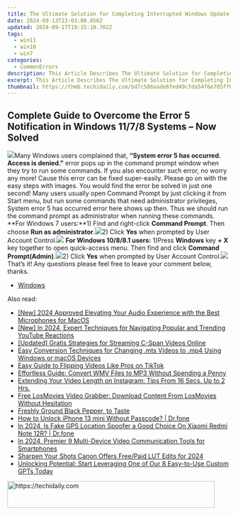 ```yaml
---
title: The Ultimate Solution for Completing Interrupted Windows Update Cycles
date: 2024-09-13T23:03:00.856Z
updated: 2024-09-17T19:15:10.702Z
tags:
  - win11
  - win10
  - win7
categories:
  - CommonErrors
description: This Article Describes The Ultimate Solution for Completing Interrupted Windows Update Cycles
excerpt: This Article Describes The Ultimate Solution for Completing Interrupted Windows Update Cycles
thumbnail: https://thmb.techidaily.com/bd7c586aade6fed49cfda54f6e705ff08c3876c36db98184cb0c5aec1615decc.jpg
---
```


## Complete Guide to Overcome the Error 5 Notification in Windows 11/7/8 Systems – Now Solved

![](https://images.drivereasy.com/wp-content/uploads/2017/05/1-21.jpg)Many Windows users complained that,   **“System error 5 has occurred. Access is denied.”** error pops up in the command prompt window when they try to run some commands. If you also encounter such error, no worry any more! Cause this error can be fixed super-easily. Please go on with the easy steps with images. You would find the error be solved in just one second! Many users usually open Command Prompt by just clicking it from Start menu, but run some commands that need  administrator privileges, System error 5 has occurred error here shows up then. Thus we should run the command prompt as administrator when running these commands. **For Windows 7 users:**1) Find and right-click **Command Prompt**. Then choose **Run as administrator**.![](https://images.drivereasy.com/wp-content/uploads/2017/05/2-23.jpg)2) Click **Yes** when prompted by User Account Control.![](https://images.drivereasy.com/wp-content/uploads/2017/05/5-18.jpg) **For Windows 10/8/8.1 users:** 1)Press **Windows** key **\+** **X** key together to open quick-access menu. Then find and click **Command Prompt(Admin)**.![](https://images.drivereasy.com/wp-content/uploads/2017/05/3-22.jpg)2) Click **Yes** when prompted by User Account Control.![](https://images.drivereasy.com/wp-content/uploads/2017/05/4-26.jpg)That’s it! Any questions please feel free to leave your comment below, thanks.

* [Windows](https://tools.techidaily.com/drivereasy/download/)

<ins class="adsbygoogle"
     style="display:block"
     data-ad-format="autorelaxed"
     data-ad-client="ca-pub-7571918770474297"
     data-ad-slot="1223367746"></ins>

<ins class="adsbygoogle"
     style="display:block"
     data-ad-client="ca-pub-7571918770474297"
     data-ad-slot="8358498916"
     data-ad-format="auto"
     data-full-width-responsive="true"></ins>

<span class="atpl-alsoreadstyle">Also read:</span>
<div><ul>
<li><a href="https://desktop-recording.techidaily.com/new-2024-approved-elevating-your-audio-experience-with-the-best-microphones-for-macos/"><u>[New] 2024 Approved Elevating Your Audio Experience with the Best Microphones for MacOS</u></a></li>
<li><a href="https://article-tips.techidaily.com/new-in-2024-expert-techniques-for-navigating-popular-and-trending-youtube-reactions/"><u>[New] In 2024, Expert Techniques for Navigating Popular and Trending YouTube Reactions</u></a></li>
<li><a href="https://some-knowledge.techidaily.com/updated-gratis-strategies-for-streaming-c-span-videos-online/"><u>[Updated] Gratis Strategies for Streaming C-Span Videos Online</u></a></li>
<li><a href="https://win-howtos.techidaily.com/easy-conversion-techniques-for-changing-mts-videos-to-mp4-using-windows-or-macos-devices/"><u>Easy Conversion Techniques for Changing .mts Videos to .mp4 Using Windows or macOS Devices</u></a></li>
<li><a href="https://win-howtos.techidaily.com/easy-guide-to-flipping-videos-like-pros-on-tiktok/"><u>Easy Guide to Flipping Videos Like Pros on TikTok</u></a></li>
<li><a href="https://win-howtos.techidaily.com/effortless-guide-convert-wmv-files-to-mp3-without-spending-a-penny/"><u>Effortless Guide: Convert WMV Files to MP3 Without Spending a Penny</u></a></li>
<li><a href="https://win-howtos.techidaily.com/extending-your-video-length-on-instagram-tips-from-16-secs-up-to-2-hrs/"><u>Extending Your Video Length on Instagram: Tips From 16 Secs. Up to 2 Hrs.</u></a></li>
<li><a href="https://win-howtos.techidaily.com/free-losmovies-video-grabber-download-content-from-losmovies-without-hesitation/"><u>Free LosMovies Video Grabber: Download Content From LosMovies Without Hesitation</u></a></li>
<li><a href="https://win-howtos.techidaily.com/freshly-ground-black-pepper-to-taste/"><u>Freshly Ground Black Pepper, to Taste</u></a></li>
<li><a href="https://iphone-unlock.techidaily.com/how-to-unlock-iphone-13-mini-without-passcode-drfone-by-drfone-ios/"><u>How to Unlock iPhone 13 mini Without Passcode? | Dr.fone</u></a></li>
<li><a href="https://phone-solutions.techidaily.com/in-2024-is-fake-gps-location-spoofer-a-good-choice-on-xiaomi-redmi-note-12r-drfone-by-drfone-virtual-android/"><u>In 2024, Is Fake GPS Location Spoofer a Good Choice On Xiaomi Redmi Note 12R? | Dr.fone</u></a></li>
<li><a href="https://desktop-recording.techidaily.com/in-2024-premier-9-multi-device-video-communication-tools-for-smartphones/"><u>In 2024, Premier 9 Multi-Device Video Communication Tools for Smartphones</u></a></li>
<li><a href="https://fox-direct.techidaily.com/sharpen-your-shots-canon-offers-freepaid-lut-edits-for-2024/"><u>Sharpen Your Shots Canon Offers Free/Paid LUT Edits for 2024</u></a></li>
<li><a href="https://tech-hub.techidaily.com/unlocking-potential-start-leveraging-one-of-our-8-easy-to-use-custom-gpts-today/"><u>Unlocking Potential: Start Leveraging One of Our 8 Easy-to-Use Custom GPTs Today</u></a></li>
</ul></div>

<!-- affiliate ads begin -->
<a href="https://25home.pxf.io/c/5597632/2148648/16836" target="_top" id="2148648">
  <img src="//a.impactradius-go.com/display-ad/16836-2148648" border="0" alt="https://techidaily.com" width="468" height="60"/>
</a>
<img height="0" width="0" src="https://25home.pxf.io/i/5597632/2148648/16836" style="position:absolute;visibility:hidden;" border="0" />
<!-- affiliate ads end -->

